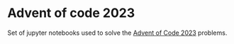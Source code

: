 # Advent of code 2023

Set of jupyter notebooks used to solve the [Advent of Code 2023](https://adventofcode.com/2023) problems.